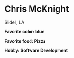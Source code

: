 # Chris McKnight
Slidell, LA

**Favorite color: blue**

**Favorite food: Pizza**

**Hobby: Software Development**

